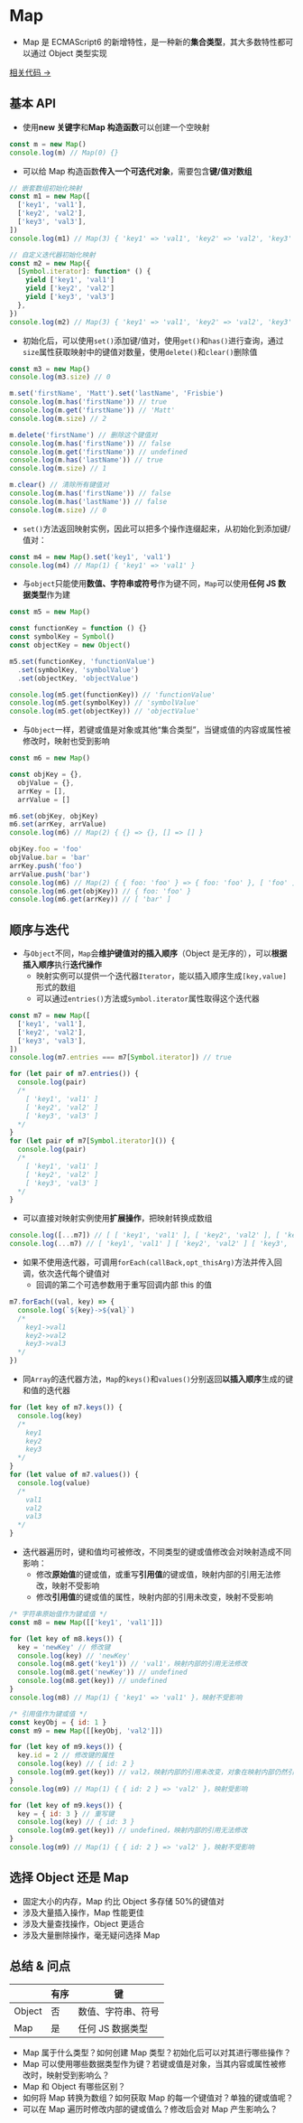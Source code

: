 # Map

- Map 是 ECMAScript6 的新增特性，是一种新的**集合类型**，其大多数特性都可以通过 Object 类型实现

<a href="https://github.com/simon9124/my_demos/blob/master/javascript%E9%AB%98%E7%BA%A7%E7%A8%8B%E5%BA%8F%E8%AE%BE%E8%AE%A1%EF%BC%88%E7%AC%AC%E5%9B%9B%E7%89%88%EF%BC%89/%E7%AC%AC6%E7%AB%A0%20%E9%9B%86%E5%90%88%E5%BC%95%E7%94%A8%E7%B1%BB%E5%9E%8B/6.4.Map.js" target="_blank">相关代码 →</a>

## 基本 API

- 使用**new 关键字**和**Map 构造函数**可以创建一个空映射

```js
const m = new Map()
console.log(m) // Map(0) {}
```

- 可以给 Map 构造函数**传入一个可迭代对象**，需要包含**键/值对数组**

```js
// 嵌套数组初始化映射
const m1 = new Map([
  ['key1', 'val1'],
  ['key2', 'val2'],
  ['key3', 'val3'],
])
console.log(m1) // Map(3) { 'key1' => 'val1', 'key2' => 'val2', 'key3' => 'val3' }

// 自定义迭代器初始化映射
const m2 = new Map({
  [Symbol.iterator]: function* () {
    yield ['key1', 'val1']
    yield ['key2', 'val2']
    yield ['key3', 'val3']
  },
})
console.log(m2) // Map(3) { 'key1' => 'val1', 'key2' => 'val2', 'key3' => 'val3' }
```

- 初始化后，可以使用`set()`添加键/值对，使用`get()`和`has()`进行查询，通过`size`属性获取映射中的键值对数量，使用`delete()`和`clear()`删除值

```js
const m3 = new Map()
console.log(m3.size) // 0

m.set('firstName', 'Matt').set('lastName', 'Frisbie')
console.log(m.has('firstName')) // true
console.log(m.get('firstName')) // 'Matt'
console.log(m.size) // 2

m.delete('firstName') // 删除这个键值对
console.log(m.has('firstName')) // false
console.log(m.get('firstName')) // undefined
console.log(m.has('lastName')) // true
console.log(m.size) // 1

m.clear() // 清除所有键值对
console.log(m.has('firstName')) // false
console.log(m.has('lastName')) // false
console.log(m.size) // 0
```

- `set()`方法返回映射实例，因此可以把多个操作连缀起来，从初始化到添加键/值对：

```js
const m4 = new Map().set('key1', 'val1')
console.log(m4) // Map(1) { 'key1' => 'val1' }
```

- 与`object`只能使用**数值、字符串或符号**作为键不同，`Map`可以使用**任何 JS 数据类型**作为建

```js
const m5 = new Map()

const functionKey = function () {}
const symbolKey = Symbol()
const objectKey = new Object()

m5.set(functionKey, 'functionValue')
  .set(symbolKey, 'symbolValue')
  .set(objectKey, 'objectValue')

console.log(m5.get(functionKey)) // 'functionValue'
console.log(m5.get(symbolKey)) // 'symbolValue'
console.log(m5.get(objectKey)) // 'objectValue'
```

- 与`Object`一样，若键或值是对象或其他“集合类型”，当键或值的内容或属性被修改时，映射也受到影响

```js
const m6 = new Map()

const objKey = {},
  objValue = {},
  arrKey = [],
  arrValue = []

m6.set(objKey, objKey)
m6.set(arrKey, arrValue)
console.log(m6) // Map(2) { {} => {}, [] => [] }

objKey.foo = 'foo'
objValue.bar = 'bar'
arrKey.push('foo')
arrValue.push('bar')
console.log(m6) // Map(2) { { foo: 'foo' } => { foo: 'foo' }, [ 'foo' ] => [ 'bar' ] }
console.log(m6.get(objKey)) // { foo: 'foo' }
console.log(m6.get(arrKey)) // [ 'bar' ]
```

## 顺序与迭代

- 与`Object`不同，`Map`会**维护键值对的插入顺序**（Object 是无序的），可以**根据插入顺序**执行**迭代操作**
  - 映射实例可以提供一个迭代器`Iterator`，能以插入顺序生成`[key,value]`形式的数组
  - 可以通过`entries()`方法或`Symbol.iterator`属性取得这个迭代器

```js
const m7 = new Map([
  ['key1', 'val1'],
  ['key2', 'val2'],
  ['key3', 'val3'],
])
console.log(m7.entries === m7[Symbol.iterator]) // true

for (let pair of m7.entries()) {
  console.log(pair)
  /* 
    [ 'key1', 'val1' ]
    [ 'key2', 'val2' ]
    [ 'key3', 'val3' ]
  */
}
for (let pair of m7[Symbol.iterator]()) {
  console.log(pair)
  /* 
    [ 'key1', 'val1' ]
    [ 'key2', 'val2' ]
    [ 'key3', 'val3' ]
  */
}
```

- 可以直接对映射实例使用**扩展操作**，把映射转换成数组

```js
console.log([...m7]) // [ [ 'key1', 'val1' ], [ 'key2', 'val2' ], [ 'key3', 'val3' ] ]
console.log(...m7) // [ 'key1', 'val1' ] [ 'key2', 'val2' ] [ 'key3', 'val3' ]
```

- 如果不使用迭代器，可调用`forEach(callBack,opt_thisArg)`方法并传入回调，依次迭代每个键值对
  - 回调的第二个可选参数用于重写回调内部 this 的值

```js
m7.forEach((val, key) => {
  console.log(`${key}->${val}`)
  /* 
    key1->val1
    key2->val2
    key3->val3
  */
})
```

- 同`Array`的迭代器方法，`Map`的`keys()`和`values()`分别返回**以插入顺序**生成的键和值的迭代器

```js
for (let key of m7.keys()) {
  console.log(key)
  /* 
    key1
    key2
    key3
  */
}
for (let value of m7.values()) {
  console.log(value)
  /* 
    val1
    val2
    val3
  */
}
```

- 迭代器遍历时，键和值均可被修改，不同类型的键或值修改会对映射造成不同影响：
  - 修改**原始值**的键或值，或重写**引用值**的键或值，映射内部的引用无法修改，映射不受影响
  - 修改**引用值**的键或值的属性，映射内部的引用未改变，映射不受影响

```js
/* 字符串原始值作为键或值 */
const m8 = new Map([['key1', 'val1']])

for (let key of m8.keys()) {
  key = 'newKey' // 修改键
  console.log(key) // 'newKey'
  console.log(m8.get('key1')) // 'val1'，映射内部的引用无法修改
  console.log(m8.get('newKey')) // undefined
  console.log(m8.get(key)) // undefined
}
console.log(m8) // Map(1) { 'key1' => 'val1' }，映射不受影响

/* 引用值作为键或值 */
const keyObj = { id: 1 }
const m9 = new Map([[keyObj, 'val2']])

for (let key of m9.keys()) {
  key.id = 2 // 修改键的属性
  console.log(key) // { id: 2 }
  console.log(m9.get(key)) // val2，映射内部的引用未改变，对象在映射内部仍然引用相同的值
}
console.log(m9) // Map(1) { { id: 2 } => 'val2' }，映射受影响

for (let key of m9.keys()) {
  key = { id: 3 } // 重写键
  console.log(key) // { id: 3 }
  console.log(m9.get(key)) // undefined，映射内部的引用无法修改
}
console.log(m9) // Map(1) { { id: 2 } => 'val2' }，映射不受影响
```

## 选择 Object 还是 Map

- 固定大小的内存，Map 约比 Object 多存储 50%的键值对
- 涉及大量插入操作，Map 性能更佳
- 涉及大量查找操作，Object 更适合
- 涉及大量删除操作，毫无疑问选择 Map

## 总结 & 问点

|        | 有序 | 键                 |
| ------ | ---- | ------------------ |
| Object | 否   | 数值、字符串、符号 |
| Map    | 是   | 任何 JS 数据类型   |

- Map 属于什么类型？如何创建 Map 类型？初始化后可以对其进行哪些操作？
- Map 可以使用哪些数据类型作为键？若键或值是对象，当其内容或属性被修改时，映射受到影响么？
- Map 和 Object 有哪些区别？
- 如何将 Map 转换为数组？如何获取 Map 的每一个键值对？单独的键或值呢？
- 可以在 Map 遍历时修改内部的键或值么？修改后会对 Map 产生影响么？
